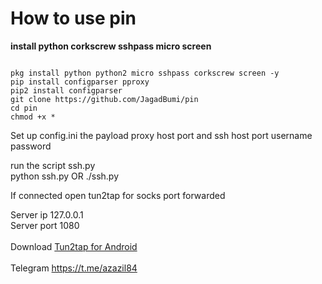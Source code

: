 # How to use pin
<b>install python corkscrew sshpass micro screen</b>
<pre><code>
pkg install python python2 micro sshpass corkscrew screen -y
pip install configparser pproxy
pip2 install configparser
git clone https://github.com/JagadBumi/pin
cd pin
chmod +x *
</code></pre>

Set up config.ini the payload proxy host port and ssh host port username password
<br>

run the script ssh.py
<br>
python ssh.py OR ./ssh.py
<br>

If connected open tun2tap for socks port forwarded
<br>

Server ip 127.0.0.1
<br>
Server port 1080
<br><br>
Download <a href="https://sfile.mobi/PXIoOKEZUs7">Tun2tap for Android</a>
<br><br>
Telegram https://t.me/azazil84
